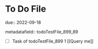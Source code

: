 # To Do File

due:: 2022-09-18

metadatafield:: todoTestFile_899_89

- [ ] Task of todoTestFile_899 1 [[Query me]]
